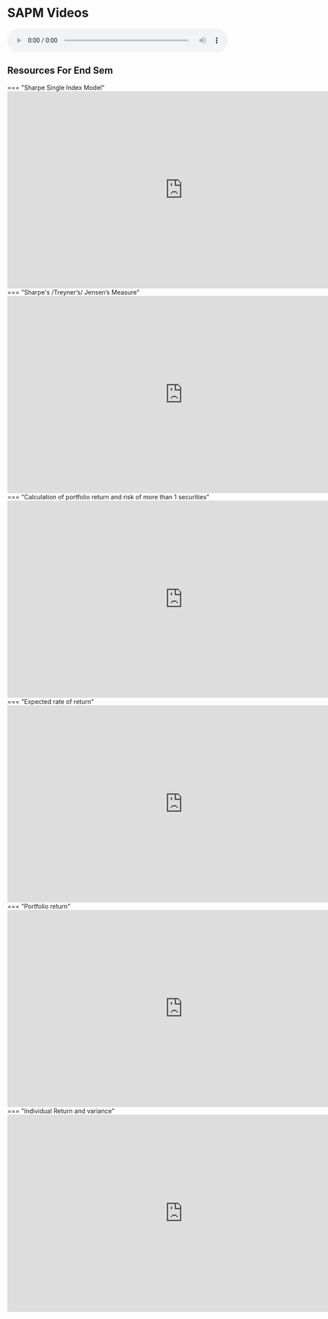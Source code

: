 # SAPM Videos

<audio controls style="width: 100%;">
  <source src="../../../../audio/4th_sem/SAPM/c.1 blueprint & resources.mp3" type="audio/mpeg">
  Your browser does not support the audio element.
</audio>



## Resources For End Sem

=== "Sharpe Single Index Model"
    <iframe src="https://www.youtube.com/embed?playlist=Bf5KWsynvnk,q6-xHv2Nc74&fs=1" width="800" height="450" allowfullscreen="allowfullscreen"
        mozallowfullscreen="mozallowfullscreen" 
        msallowfullscreen="msallowfullscreen" 
        oallowfullscreen="oallowfullscreen" 
        webkitallowfullscreen="webkitallowfullscreen" frameborder="0"></iframe> 
=== "Sharpe's /Treyner’s/ Jensen’s Measure"
    <iframe src="https://www.youtube.com/embed?playlist=HI4rwrk1xhQ,Bsod8a8-muc&fs=1" width="800" height="450" allowfullscreen="allowfullscreen"
        mozallowfullscreen="mozallowfullscreen" 
        msallowfullscreen="msallowfullscreen" 
        oallowfullscreen="oallowfullscreen" 
        webkitallowfullscreen="webkitallowfullscreen" frameborder="0"></iframe>
=== "Calculation of portfolio return and risk of more than 1 securities"
    <iframe src="https://www.youtube.com/embed?playlist=Lh5wepSdPRY&fs=1" width="800" height="450" allowfullscreen="allowfullscreen"
        mozallowfullscreen="mozallowfullscreen" 
        msallowfullscreen="msallowfullscreen" 
        oallowfullscreen="oallowfullscreen" 
        webkitallowfullscreen="webkitallowfullscreen" frameborder="0"></iframe>
=== "Expected rate of return"
    <iframe src="https://www.youtube.com/embed?playlist=c1IdHdUaQvg&fs=1" width="800" height="450" allowfullscreen="allowfullscreen"
        mozallowfullscreen="mozallowfullscreen" 
        msallowfullscreen="msallowfullscreen" 
        oallowfullscreen="oallowfullscreen" 
        webkitallowfullscreen="webkitallowfullscreen" frameborder="0"></iframe>
=== "Portfolio return"
    <iframe src="https://www.youtube.com/embed?playlist=d2WGqxDG8K0&fs=1" width="800" height="450" allowfullscreen="allowfullscreen"
        mozallowfullscreen="mozallowfullscreen" 
        msallowfullscreen="msallowfullscreen" 
        oallowfullscreen="oallowfullscreen" 
        webkitallowfullscreen="webkitallowfullscreen" frameborder="0"></iframe>
=== "Individual Return and variance"
    <iframe src="https://www.youtube.com/embed?playlist=LEHgQidOiF0&fs=1" width="800" height="450" allowfullscreen="allowfullscreen"
        mozallowfullscreen="mozallowfullscreen" 
        msallowfullscreen="msallowfullscreen" 
        oallowfullscreen="oallowfullscreen" 
        webkitallowfullscreen="webkitallowfullscreen" frameborder="0"></iframe>            
        
